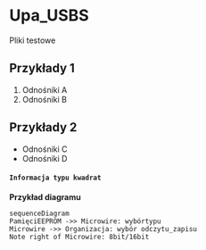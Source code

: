 # Upa_USBS
Pliki testowe
## Przykłady 1
1. Odnośniki A
2. Odnośniki B
## Przykłady 2
- Odnośniki C
- Odnośniki D
#### `Informacja typu kwadrat`
**Przykład diagramu**
```mermaid
sequenceDiagram
PamięciEEPROM ->> Microwire: wybórtypu
Microwire ->> Organizacja: wybór odczytu_zapisu
Note right of Microwire: 8bit/16bit
